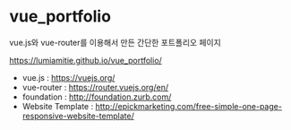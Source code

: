 # vue_portfolio

vue.js와 vue-router를 이용해서 만든 간단한 포트폴리오 페이지

<https://lumiamitie.github.io/vue_portfolio/>

- vue.js : <https://vuejs.org/>
- vue-router : <https://router.vuejs.org/en/>
- foundation : <http://foundation.zurb.com/>
- Website Template : <http://epickmarketing.com/free-simple-one-page-responsive-website-template/>
